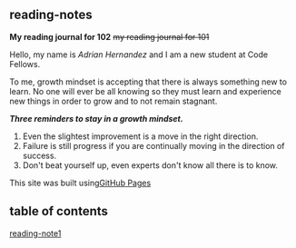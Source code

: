 ## reading-notes

**My reading journal for 102** ~~my reading journal for 101~~

Hello, my name is *Adrian Hernandez* and I am a new student at Code Fellows.

To me, growth mindset is accepting that there is always something new to learn. No one will ever be all knowing so they must learn and experience new things in order to grow and to not remain stagnant.

***Three reminders to stay in a growth mindset.***

1. Even the slightest improvement is a move in the right direction. 
2. Failure is still progress if you are continually moving in the direction of success.
3. Don't beat yourself up, even experts don't know all there is to know.

This site was built using[GitHub Pages](https://github.com/Adrian6759)

## table of contents

[reading-note1](class1notes.md)
